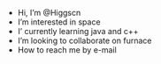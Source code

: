 - Hi, I’m @Higgscn
- I’m interested in space
- I’ currently learning java and c++
- I’m looking to collaborate on furnace
- How to reach me by e-mail

<!---
Higgscn/Higgscn is a ✨ special ✨ repository because its `README.md` (this file) appears on your GitHub profile.
You can click the Preview link to take a look at your changes.
--->
